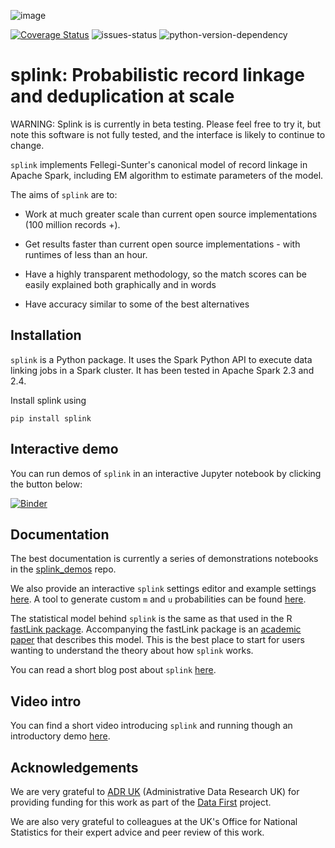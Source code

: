 ![image](https://user-images.githubusercontent.com/7570107/85285114-3969ac00-b488-11ea-88ff-5fca1b34af1f.png)

[![Coverage Status](https://coveralls.io/repos/github/moj-analytical-services/splink/badge.svg?branch=master)](https://coveralls.io/github/moj-analytical-services/splink?branch=master)
![issues-status](https://img.shields.io/github/issues-raw/moj-analytical-services/splink)
![python-version-dependency](https://img.shields.io/badge/python-%3E%3D3.6-blue)


# splink: Probabilistic record linkage and deduplication at scale

WARNING:  Splink is is currently in beta testing.  Please feel free to try it, but note this software is not fully tested, and the interface is likely to continue to change.

`splink` implements Fellegi-Sunter's canonical model of record linkage in Apache Spark, including EM algorithm to estimate parameters of the model.

The aims of `splink` are to:

- Work at much greater scale than current open source implementations (100 million records +).

- Get results faster than current open source implementations - with runtimes of less than an hour.

- Have a highly transparent methodology, so the match scores can be easily explained both graphically and in words

- Have accuracy similar to some of the best alternatives

## Installation

`splink` is a Python package.  It uses the Spark Python API to execute data linking jobs in a Spark cluster.  It has been tested in Apache Spark 2.3 and 2.4.

Install splink using

`pip install splink`

## Interactive demo

You can run demos of `splink` in an interactive Jupyter notebook by clicking the button below:

[![Binder](https://mybinder.org/badge.svg)](https://mybinder.org/v2/gh/moj-analytical-services/splink_demos/master?urlpath=lab/tree/index.ipynb)

## Documentation

The best documentation is currently a series of demonstrations notebooks in the [splink_demos](https://github.com/moj-analytical-services/splink_demos) repo.

We also provide an interactive `splink` settings editor and example settings [here](https://moj-analytical-services.github.io/splink_settings_editor/).  A tool to generate custom `m` and `u` probabilities can be found [here](https://observablehq.com/@robinl/m-and-u-probabilities).

The statistical model behind `splink` is the same as that used in the R [fastLink package](https://github.com/kosukeimai/fastLink).  Accompanying the fastLink package is an [academic paper](http://imai.fas.harvard.edu/research/files/linkage.pdf) that describes this model.  This is the best place to start for users wanting to understand the theory about how `splink` works.

You can read a short blog post about `splink` [here](https://robinlinacre.com/introducing_splink).

## Video intro

You can find a short video introducing `splink` and running though an introductory demo [here](https://www.youtube.com/watch?v=_8lV2Lbd6Xs&feature=youtu.be&t=1295).

## Acknowledgements

We are very grateful to [ADR UK](https://www.adruk.org/) (Administrative Data Research UK) for providing funding for this work as part of the [Data First](https://www.adruk.org/our-work/browse-all-projects/data-first-harnessing-the-potential-of-linked-administrative-data-for-the-justice-system-169/) project.

We are also very grateful to colleagues at the UK's Office for National Statistics for their expert advice and peer review of this work.
